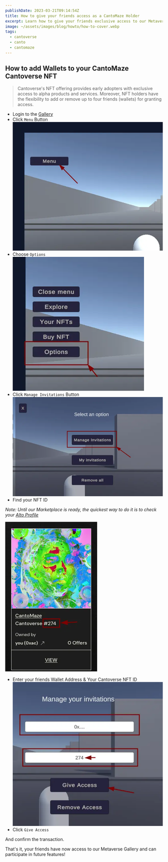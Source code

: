 ```yaml
---
publishDate: 2023-03-21T09:14:54Z
title: How to give your friends access as a CantoMaze Holder
excerpt: Learn how to give your friends exclusive access to our Metaverse Gallery
image: ~/assets/images/blog/howto/how-to-cover.webp
tags:
  - cantoverse
  - canto
  - cantomaze
---
```


## How to add Wallets to your CantoMaze Cantoverse NFT

> Cantoverse's NFT offering provides early adopters with exclusive access to alpha products and services. Moreover, NFT holders have the flexibility to add or remove up to four friends (wallets) for granting access.

* Login to the [Gallery](https://cantoverse.net/gallery)
* Click `Menu` Button
![Cantoverse Gallery Menu Button](https://raw.githubusercontent.com/ngmisl/cantoweb2/main/src/assets/images/blog/howto/1.webp)
* Choose `Options`
![Cantoverse Gallery Options Button](https://raw.githubusercontent.com/ngmisl/cantoweb2/main/src/assets/images/blog/howto/2.webp)
* Click `Manage Invitations` Button
![Cantoverse Gallery Manage Invitations Button](https://raw.githubusercontent.com/ngmisl/cantoweb2/main/src/assets/images/blog/howto/3.webp)
* Find your NFT ID

*Note: Until our Marketplace is ready, the quickest way to do it is to check your [Alto Profile](https://alto.build/profile)*

![Cantoverse Gallery Manage Invitations Button](https://raw.githubusercontent.com/ngmisl/cantoweb2/main/src/assets/images/blog/howto/4.webp)

* Enter your friends Wallet Address & Your Cantoverse NFT ID
![Cantoverse Gallery Manage Invitations Button](https://raw.githubusercontent.com/ngmisl/cantoweb2/main/src/assets/images/blog/howto/5.webp)
* Click `Give Access`
  
And confirm the transaction.

That's it, your friends have now access to our Metaverse Gallery and can participate in future features!
